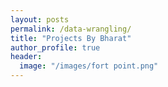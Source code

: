 ```yaml
---
layout: posts
permalink: /data-wrangling/
title: "Projects By Bharat"
author_profile: true
header:
  image: "/images/fort point.png"
---
```



